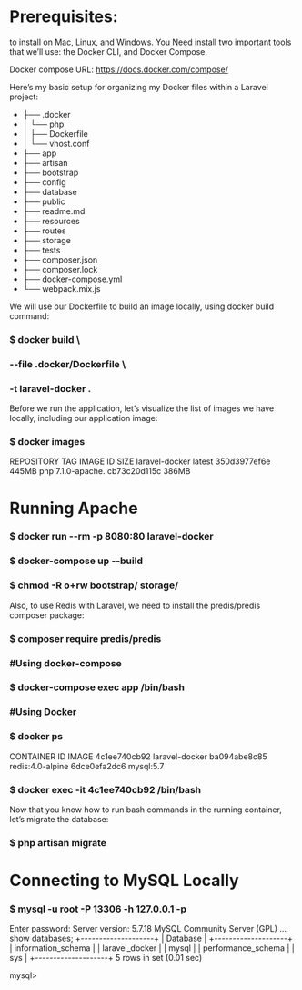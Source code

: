 # Prerequisites:
 to install on Mac, Linux, and Windows. 
 You Need install two important tools that we’ll use: the Docker CLI, and Docker Compose. 
 
 Docker compose URL: https://docs.docker.com/compose/
 
 Here’s my basic setup for organizing my Docker files within a Laravel project:
- ├── .docker
- │   └── php
- │       ├── Dockerfile
- │       └── vhost.conf
- ├── app
- ├── artisan
- ├── bootstrap
- ├── config
- ├── database
- ├── public
- ├── readme.md
- ├── resources
- ├── routes
- ├── storage
- ├── tests
- ├── composer.json
- ├── composer.lock
- ├── docker-compose.yml
- └── webpack.mix.js

We will use our Dockerfile to build an image locally, using docker build command:

### $ docker build \
###  --file .docker/Dockerfile \
###  -t laravel-docker .
 Before we run the application, let’s visualize the list of images we have locally, including our application image:

### $ docker images
REPOSITORY      TAG           IMAGE ID      SIZE
laravel-docker  latest        350d3977ef6e  445MB
php             7.1.0-apache. cb73c20d115c  386MB

# Running Apache
### $ docker run --rm -p 8080:80 laravel-docker
### $ docker-compose up --build
### $ chmod -R o+rw bootstrap/ storage/
Also, to use Redis with Laravel, we need to install the predis/predis composer package:

### $ composer require predis/predis
### #Using docker-compose
### $ docker-compose exec app /bin/bash
### #Using Docker
### $ docker ps
CONTAINER ID        IMAGE
4c1ee740cb92        laravel-docker
ba094abe8c85        redis:4.0-alpine
6dce0efa2dc6        mysql:5.7

### $ docker exec -it 4c1ee740cb92 /bin/bash

Now that you know how to run bash commands in the running container, let’s migrate the database:

### $ php artisan migrate
# Connecting to MySQL Locally
### $ mysql -u root -P 13306 -h 127.0.0.1 -p
Enter password:
Server version: 5.7.18 MySQL Community Server (GPL)
...
show databases;
+--------------------+
| Database           |
+--------------------+
| information_schema |
| laravel_docker     |
| mysql              |
| performance_schema |
| sys                |
+--------------------+
5 rows in set (0.01 sec)

mysql>





